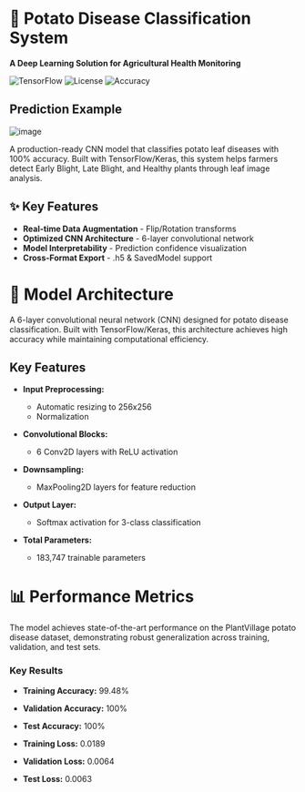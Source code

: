 # 🥔 Potato Disease Classification System  
**A Deep Learning Solution for Agricultural Health Monitoring**  

![TensorFlow](https://img.shields.io/badge/TensorFlow-2.12.0-orange)
![License](https://img.shields.io/badge/License-MIT-blue)
![Accuracy](https://img.shields.io/badge/Test_Accuracy-100%25-brightgreen)

## Prediction Example
![image](https://github.com/user-attachments/assets/e607769e-5f0f-4766-8db6-fec42d0c5c9f)


A production-ready CNN model that classifies potato leaf diseases with 100% accuracy. Built with TensorFlow/Keras, this system helps farmers detect Early Blight, Late Blight, and Healthy plants through leaf image analysis.

## ✨ Key Features
- **Real-time Data Augmentation** - Flip/Rotation transforms
- **Optimized CNN Architecture** - 6-layer convolutional network
- **Model Interpretability** - Prediction confidence visualization
- **Cross-Format Export** - .h5 & SavedModel support

# 🧠 Model Architecture

A 6-layer convolutional neural network (CNN) designed for potato disease classification. Built with TensorFlow/Keras, this architecture achieves high accuracy while maintaining computational efficiency.

## Key Features

- **Input Preprocessing:**  
  - Automatic resizing to 256x256  
  - Normalization

- **Convolutional Blocks:**  
  - 6 Conv2D layers with ReLU activation

- **Downsampling:**  
  - MaxPooling2D layers for feature reduction

- **Output Layer:**  
  - Softmax activation for 3-class classification

- **Total Parameters:**  
  - 183,747 trainable parameters

# 📊 Performance Metrics

The model achieves state-of-the-art performance on the PlantVillage potato disease dataset, demonstrating robust generalization across training, validation, and test sets.

### Key Results

- **Training Accuracy:** 99.48%
- **Validation Accuracy:** 100%
- **Test Accuracy:** 100%

- **Training Loss:** 0.0189
- **Validation Loss:** 0.0064
- **Test Loss:** 0.0063
